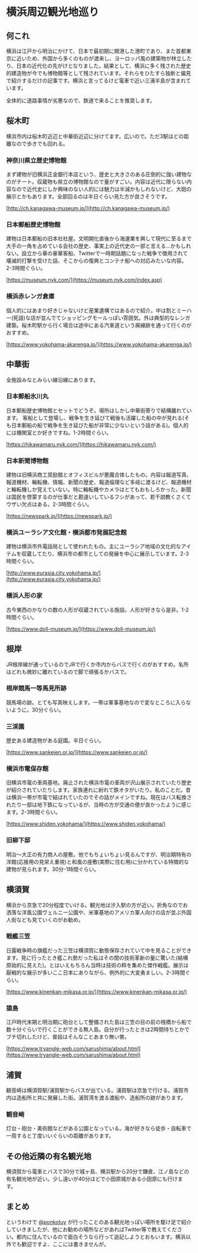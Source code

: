 # 横浜周辺観光地巡り
## 何これ
横浜は江戸から明治にかけて、日本で最初期に開港した港町であり、また首都東京に近いため、外国から多くのものが渡来し、ヨーロッパ風の建築物が林立したり、日本の近代化の先がけとなりました。結果として、横浜に多く残された歴史的建造物が今でも博物館等として残されています。それらをひたすら独断と偏見で紹介するだけの記事です。横浜と言ってるけど電車で近い三浦半島が含まれています。

全体的に道路事情が劣悪なので、鉄道で来ることを推奨します。

## 桜木町
横浜市内は桜木町近辺と中華街近辺に分けてます。広いので。ただ3駅ほどの距離なので歩きでも回れる。

### 神奈川県立歴史博物館
まず建物が旧横浜正金銀行本店という、歴史と大きさのある圧倒的に強い建物なのがチート。収蔵物も県立の博物館なので量がすごい。内容は近代に限らない内容なので近代史にしか興味のない人的には魅力は半減かもしれないけど、大砲の展示とかもあります。全部回るのは半日ぐらい見た方が良さそうです。

[http://ch.kanagawa-museum.jp/](http://ch.kanagawa-museum.jp/)

### 日本郵船歴史博物館
建物は日本郵船の旧本社社屋。文明開化直後から海運業を興して現代に至るまで大手の一角を占めている会社の歴史、事実上の近代史の一部と言える…かもしれない。設立から華の豪華客船、Twitterで一時期話題になった戦争で徴用されて壊滅的打撃を受けた話、そこからの復興とコンテナ船への対応みたいな内容。2-3時間ぐらい。

[https://museum.nyk.com/](https://museum.nyk.com/index.asp)

### 横浜赤レンガ倉庫
個人的にはあまり好きじゃないけど産業遺構ではあるので紹介。中は割とミーハー(死語)な店が並んでてショッピングモールっぽい雰囲気。外は典型的なレンガ建築。桜木町駅から行く場合は途中にある汽車道という廃線跡を通って行くのがおすすめ。

[https://www.yokohama-akarenga.jp/](https://www.yokohama-akarenga.jp/)

## 中華街
全施設みなとみらい線沿線にあります。

### 日本郵船氷川丸
日本郵船歴史博物館とセットでどうぞ。場所はしかし中華街寄りで結構離れています。 客船として登場し、戦争を生き延びて戦後も活躍した船の中が見れる(そも日本郵船の船で戦争を生き延びた船が非常に少ないという話がある)。個人的には機関室とか好きですね。1-2時間ぐらい。

[https://hikawamaru.nyk.com/](https://hikawamaru.nyk.com/)

### 日本新聞博物館
建物は旧横浜商工奨励館とオフィスビルが悪魔合体したもの。内容は報道写真、報道機材、輪転機、情報、新聞の歴史、報道倫理など多岐に渡るけど、報道機材と輪転機しか覚えていない。特に輪転機やカメラはとてもおもしろかった。新聞は国民を啓蒙するのが仕事だと勘違いしているフシがあって、若干説教くさくてウザい欠点はある。2-3時間ぐらい。

[https://newspark.jp/](https://newspark.jp/)

### 横浜ユーラシア文化館・横浜都市発展記念館
建物は横浜市外電話局として使われたもの。主にユーラシア地域の文化的なアイテムを収蔵してたり、横浜市の都市としての発展を中心に展示しています。2-3時間ぐらい。

[http://www.eurasia.city.yokohama.jp/](http://www.eurasia.city.yokohama.jp/)

### 横浜人形の家
古今東西のかなりの数の人形が収蔵されている施設。人形が好きなら是非。1-2時間ぐらい。

[https://www.doll-museum.jp/](https://www.doll-museum.jp/)

## 根岸
JR根岸線が通っているのでJRで行くか市内からバスで行くのがおすすめ。名所はどれも微妙に離れているので脚で頑張るかバスで。

### 根岸競馬一等馬見所跡
競馬場の跡。とても写真映えします。一帯は軍事基地なので変なところに入らないように。30分ぐらい。

### 三渓園
歴史ある建造物がある庭園。半日ぐらい。

[https://www.sankeien.or.jp/](https://www.sankeien.or.jp/)

### 横浜市電保存館
旧横浜市電の車両基地。廃止された横浜市電の車両が沢山展示されていたり歴史が紹介されていたりします。家族連れに紛れて鉄オタがいたり。私のことだ。昔は横浜一帯が市電で結ばれていたのでその話がメインですね。現在はバス転換されたり一部は地下鉄になっているが、当時の方が交通の便が良かったように感じます。2-3時間ぐらい。

[https://www.shiden.yokohama/](https://www.shiden.yokohama/)

### 旧柳下邸
明治〜大正の有力商人の屋敷。他でもちょいちょい見るんですが、明治期特有の洋館(応接用の見栄え重視)と和風の座敷(実際に住む用)に分かれている特徴的な建物が見られます。30分-1時間ぐらい。

## 横須賀
横浜から京急で20分程度でいける。観光地は汐入駅の方が近い。折角なのでお洒落な洋風公園ヴェルニー公園や、米軍基地のアメリカ軍人向けの店が並ぶ外国人街なども見ていくのがお勧め。

### 戦艦三笠
日露戦争時の旗艦だった三笠は横須賀に動態保存されていて中を見ることができます。見に行ったとき艦これ勢だった私はその間の技術革新の量に驚いた(結構原始的に見えた)。とはいえもちろん当時は技術の粋を集めた傑作戦艦。展示は厭戦的な展示が多いここ日本にありながら、例外的に大変勇ましい。2-3時間ぐらい。

[https://www.kinenkan-mikasa.or.jp/](https://www.kinenkan-mikasa.or.jp/)

### 猿島
江戸時代末期と明治期に砲台として整備された島は三笠の目の前の桟橋から船で数十分ぐらいで行くことができる無人島。自分が行ったときは2時間待ちとかでブチ切れしたけど、普段はそんなことあまり無い筈。

[https://www.tryangle-web.com/sarushima/about.html](https://www.tryangle-web.com/sarushima/about.html)

## 浦賀
観音崎は横須賀駅/浦賀駅からバスが出ている。浦賀駅は京急で行ける。浦賀市内は造船所と共に発展した街。浦賀湾を渡る渡船や、造船所の跡があります。

### 観音崎
灯台・砲台・美術館などがある公園となっている。海が好きなら徒歩・自転車で一周すると丁度いいぐらいの距離があります。

## その他近隣の有名観光地
横須賀から電車とバスで30分で城ヶ島、横浜駅から20分で鎌倉、江ノ島などの有名観光地が近い。少し遠いが40分ほどで小田原城がある小田原にも行けます。

## まとめ
というわけで [@ponkotuy](https://twitter.com/ponkotuy) が行ったことのある観光地っぽい場所を駆け足で紹介していきましたが、他にお勧めの場所などがあればTwitter等で教えてください。都内に住んでいるので面白そうなら行って追記しようとおもいます。横浜以外でも歓迎ですよ、ここには書きませんが。
